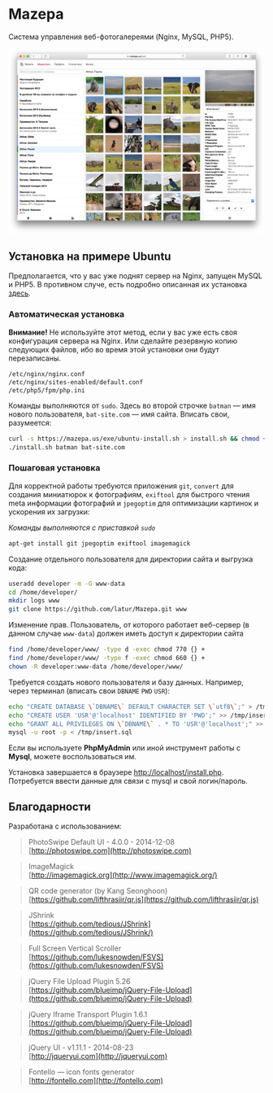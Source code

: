 # Mazepa

Система управления веб-фотогалереями (Nginx, MySQL, PHP5). 

![Как это выглядит](https://raw.githubusercontent.com/latur/Mazepa/master/static/img/demo.jpg)

## Установка на примере Ubuntu

Предполагается, что у вас уже поднят сервер на Nginx, запущен MySQL и PHP5. В противном случе, есть подробно описанная их установка [здесь](https://www.digitalocean.com/community/tutorials/how-to-install-linux-nginx-mysql-php-lemp-stack-on-ubuntu-12-04).

### Автоматическая установка

**Внимание!** Не используйте этот метод, если у вас уже есть своя конфигурация сервера на Nginx.
Или сделайте резервную копию следующих файлов, ибо во время этой установки они будут перезаписаны.

```
/etc/nginx/nginx.conf
/etc/nginx/sites-enabled/default.conf
/etc/php5/fpm/php.ini
```
Команды выполняются от `sudo`. Здесь во второй строчке `batman` — имя нового пользователя, `bat-site.com` — имя сайта. Вписать свои, разумеется:

```bash
curl -s https://mazepa.us/exe/ubuntu-install.sh > install.sh && chmod +x install.sh
./install.sh batman bat-site.com
```

### Пошаговая установка

Для корректной работы требуются приложения `git`, `convert` для создания миниатюрок к фотографиям, `exiftool` для быстрого чтения meta информации фотографий и `jpegoptim` для оптимизации картинок и ускорения их загрузки:

*Команды выполняются с приставкой `sudo`*

```bash
apt-get install git jpegoptim exiftool imagemagick
```

Создание отдельного пользователя для директории сайта и выгрузка кода:

```bash
useradd developer -m -G www-data
cd /home/developer/ 
mkdir logs www
git clone https://github.com/latur/Mazepa.git www
```

Изменение прав. Пользователь, от которого работает веб-сервер (в данном случае `www-data`) должен иметь доступ к директории сайта

```bash
find /home/developer/www/ -type d -exec chmod 770 {} +
find /home/developer/www/ -type f -exec chmod 660 {} +
chown -R developer:www-data /home/developer/www/
```

Требуется создать нового пользователя и базу данных. Например, через терминал (вписать свои `DBNAME` `PWD` `USR`):

```bash
echo "CREATE DATABASE \`DBNAME\` DEFAULT CHARACTER SET \`utf8\`;" > /tmp/insert.sql
echo "CREATE USER 'USR'@'localhost' IDENTIFIED BY 'PWD';" >> /tmp/insert.sql
echo "GRANT ALL PRIVILEGES ON \`DBNAME\` . * TO 'USR'@'localhost';" >> /tmp/insert.sql
mysql -u root -p < /tmp/insert.sql
```

Если вы используете **PhpMyAdmin** или иной инструмент работы с **Mysql**, можете воспользоваться им.

Установка завершается в браузере [http://localhost/install.php](http://localhost/install.php).<br>
Потребуется ввести данные для связи с mysql и свой логин/пароль.


## Благодарности
Разработана с использованием:

 > PhotoSwipe Default UI - 4.0.0 - 2014-12-08 <br>
   [http://photoswipe.com](http://photoswipe.com)

 > ImageMagick <br>
   [http://imagemagick.org](http://www.imagemagick.org/)

 > QR code generator (by Kang Seonghoon) <br>
   [https://github.com/lifthrasiir/qr.js](https://github.com/lifthrasiir/qr.js)

 > JShrink <br>
   [https://github.com/tedious/JShrink](https://github.com/tedious/JShrink/)

 > Full Screen Vertical Scroller <br>
   [https://github.com/lukesnowden/FSVS](https://github.com/lukesnowden/FSVS)

 > jQuery File Upload Plugin 5.26 <br>
   [https://github.com/blueimp/jQuery-File-Upload](https://github.com/blueimp/jQuery-File-Upload)

 > jQuery Iframe Transport Plugin 1.6.1 <br>
   [https://github.com/blueimp/jQuery-File-Upload](https://github.com/blueimp/jQuery-File-Upload)

 > jQuery UI - v1.11.1 - 2014-08-23 <br>
   [http://jqueryui.com](http://jqueryui.com)

 > Fontello — icon fonts generator <br>
   [http://fontello.com](http://fontello.com)
